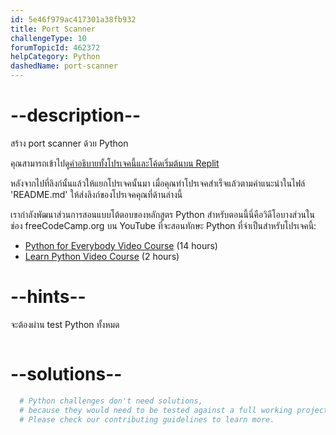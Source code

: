 ```yaml
---
id: 5e46f979ac417301a38fb932
title: Port Scanner
challengeType: 10
forumTopicId: 462372
helpCategory: Python
dashedName: port-scanner
---
```


# --description--

สร้าง port scanner ด้วย Python

คุณสามารถเข้าไปดู[คำอธิบายทั้งโปรเจคนี้และโค้ดเริ่มต้นบน Replit](https://replit.com/github/freeCodeCamp/boilerplate-port-scanner)

หลังจากไปที่ลิงก์นั้นแล้วให้แยกโปรเจคนั้นมา เมื่อคุณทำโปรเจคสำเร็จแล้วตามคำแนะนำในไฟล์ 'README.md' ให้ส่งลิงก์ของโปรเจคคุณที่ด้านล่างนี้

เรากำลังพัฒนาส่วนการสอนแบบโต้ตอบของหลักสูตร Python สำหรับตอนนี้นี่คือวิดีโอบางส่วนในช่อง freeCodeCamp.org บน YouTube ที่จะสอนทักษะ Python ที่จำเป็นสำหรับโปรเจคนี้:

<ul>
  <li>
    <a href='https://www.freecodecamp.org/news/python-for-everybody/'>Python for Everybody Video Course</a> (14 hours)
  </li>
  <li>
    <a href='https://www.freecodecamp.org/news/learn-python-basics-in-depth-video-course/'>Learn Python Video Course</a> (2 hours)
  </li>
</ul>

# --hints--

จะต้องผ่าน test Python ทั้งหมด

```js

```

# --solutions--

```py
  # Python challenges don't need solutions,
  # because they would need to be tested against a full working project.
  # Please check our contributing guidelines to learn more.
```
